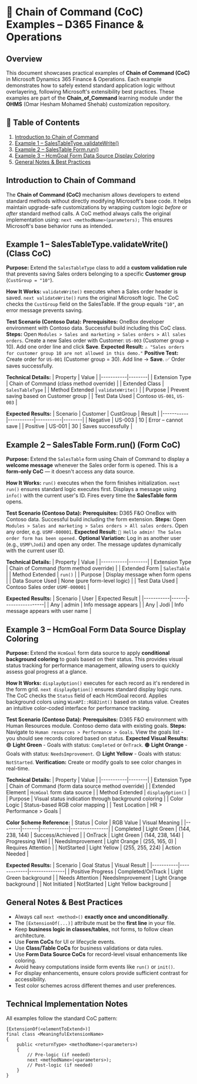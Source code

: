 # 🧩 Chain of Command (CoC) Examples – D365 Finance & Operations

## Overview
This document showcases practical examples of **Chain of Command (CoC)** in Microsoft Dynamics 365 Finance & Operations. Each example demonstrates how to safely extend standard application logic without overlayering, following Microsoft's extensibility best practices. These examples are part of the **Chain_of_Command** learning module under the **OHMS** (Omar Hesham Mohamed Shehab) customization repository.

## 📘 Table of Contents
1. [Introduction to Chain of Command](#introduction-to-chain-of-command)
2. [Example 1 – SalesTableType.validateWrite()](#example-1--salestabletypevalidatewrite-class-coc)
3. [Example 2 – SalesTable Form.run()](#example-2--salestable-formrun-form-coc)
4. [Example 3 – HcmGoal Form Data Source Display Coloring](#example-3--hcmgoal-form-data-source-display-coloring)
5. [General Notes & Best Practices](#general-notes--best-practices)

## Introduction to Chain of Command
The **Chain of Command (CoC)** mechanism allows developers to extend standard methods without directly modifying Microsoft's base code. It helps maintain upgrade-safe customizations by wrapping custom logic *before* or *after* standard method calls. A CoC method always calls the original implementation using: `next <methodName>(parameters);` This ensures Microsoft's base behavior runs as intended.

## Example 1 – SalesTableType.validateWrite() (Class CoC)
**Purpose:** Extend the `SalesTableType` class to add a **custom validation rule** that prevents saving Sales orders belonging to a specific **Customer group** (`CustGroup = "10"`).

**How It Works:** `validateWrite()` executes when a Sales order header is saved. `next validateWrite()` runs the original Microsoft logic. The CoC checks the `CustGroup` field on the SalesTable. If the group equals `"10"`, an error message prevents saving.

**Test Scenario (Contoso Data):** **Prerequisites:** OneBox developer environment with Contoso data. Successful build including this CoC class. **Steps:** Open `Modules > Sales and marketing > Sales orders > All sales orders`. Create a new Sales order with Customer: `US-003` (Customer group = 10). Add one order line and click **Save**. **Expected Result:** `⚠️ "Sales orders for customer group 10 are not allowed in this demo."` **Positive Test:** Create order for `US-001` (Customer group = 30). Add line → **Save**. ✅ Order saves successfully.

**Technical Details:**
| Property | Value |
|-----------|--------|
| Extension Type | Chain of Command (class method override) |
| Extended Class | `SalesTableType` |
| Method Extended | `validateWrite()` |
| Purpose | Prevent saving based on Customer group |
| Test Data Used | Contoso `US-001`, `US-003` |

**Expected Results:**
| Scenario | Customer | CustGroup | Result |
|-----------|-----------|-----------|--------|
| Negative | US-003 | 10 | Error – cannot save |
| Positive | US-001 | 30 | Saves successfully |

## Example 2 – SalesTable Form.run() (Form CoC)
**Purpose:** Extend the `SalesTable` form using Chain of Command to display a **welcome message** whenever the Sales order form is opened. This is a **form-only CoC** — it doesn't access any data source.

**How It Works:** `run()` executes when the form finishes initialization. `next run()` ensures standard logic executes first. Displays a message using `info()` with the current user's ID. Fires every time the **SalesTable form** opens.

**Test Scenario (Contoso Data):** **Prerequisites:** D365 F&O OneBox with Contoso data. Successful build including the form extension. **Steps:** Open `Modules > Sales and marketing > Sales orders > All sales orders`. Open any order, e.g. `USMF-000001`. **Expected Result:** `🔹 Hello admin! The Sales order form has been opened.` **Optional Variation:** Log in as another user (e.g., `USMF\Jodi`) and open any order. The message updates dynamically with the current user ID.

**Technical Details:**
| Property | Value |
|-----------|--------|
| Extension Type | Chain of Command (form method override) |
| Extended Form | `SalesTable` |
| Method Extended | `run()` |
| Purpose | Display message when form opens |
| Data Source Used | None (pure form-level logic) |
| Test Data Used | Contoso Sales order `USMF-000001` |

**Expected Results:**
| Scenario | User | Expected Result |
|-----------|------|-----------------|
| Any | admin | Info message appears |
| Any | Jodi | Info message appears with user name |

## Example 3 – HcmGoal Form Data Source Display Coloring
**Purpose:** Extend the `HcmGoal` form data source to apply **conditional background coloring** to goals based on their status. This provides visual status tracking for performance management, allowing users to quickly assess goal progress at a glance.

**How It Works:** `displayOption()` executes for each record as it's rendered in the form grid. `next displayOption()` ensures standard display logic runs. The CoC checks the `Status` field of each HcmGoal record. Applies background colors using `WinAPI::RGB2int()` based on status value. Creates an intuitive color-coded interface for performance tracking.

**Test Scenario (Contoso Data):** **Prerequisites:** D365 F&O environment with Human Resources module. Contoso demo data with existing goals. **Steps:** Navigate to `Human resources > Performance > Goals`. View the goals list - you should see records colored based on status. **Expected Visual Results:** 🟢 **Light Green** - Goals with status: `Completed` or `OnTrack`. 🟠 **Light Orange** - Goals with status: `NeedsImprovement`. 🟡 **Light Yellow** - Goals with status: `NotStarted`. **Verification:** Create or modify goals to see color changes in real-time.

**Technical Details:**
| Property | Value |
|-----------|--------|
| Extension Type | Chain of Command (form data source method override) |
| Extended Element | `HcmGoal` form data source |
| Method Extended | `displayOption()` |
| Purpose | Visual status indication through background coloring |
| Color Logic | Status-based RGB color mapping |
| Test Location | HR > Performance > Goals |

**Color Scheme Reference:**
| Status | Color | RGB Value | Visual Meaning |
|--------|-------|------------|----------------|
| Completed | Light Green | (144, 238, 144) | Success/Achieved |
| OnTrack | Light Green | (144, 238, 144) | Progressing Well |
| NeedsImprovement | Light Orange | (255, 165, 0) | Requires Attention |
| NotStarted | Light Yellow | (255, 255, 224) | Action Needed |

**Expected Results:**
| Scenario | Goal Status | Visual Result |
|-----------|-------------|---------------|
| Positive Progress | Completed/OnTrack | Light Green background |
| Needs Attention | NeedsImprovement | Light Orange background |
| Not Initiated | NotStarted | Light Yellow background |

## General Notes & Best Practices
- Always call `next <method>()` **exactly once and unconditionally**.
- The `[ExtensionOf(...)]` attribute must be the **first line** in your file.
- Keep **business logic in classes/tables**, not forms, to follow clean architecture.
- Use **Form CoCs** for UI or lifecycle events.
- Use **Class/Table CoCs** for business validations or data rules.
- Use **Form Data Source CoCs** for record-level visual enhancements like coloring.
- Avoid heavy computations inside form events like `run()` or `init()`.
- For display enhancements, ensure colors provide sufficient contrast for accessibility.
- Test color schemes across different themes and user preferences.

## Technical Implementation Notes
All examples follow the standard CoC pattern:
```x++
[ExtensionOf(<elementToExtend>)]
final class <MeaningfulExtensionName>
{
    public <returnType> <methodName>(<parameters>)
    {
        // Pre-logic (if needed)
        next <methodName>(<parameters>);
        // Post-logic (if needed)
    }
}